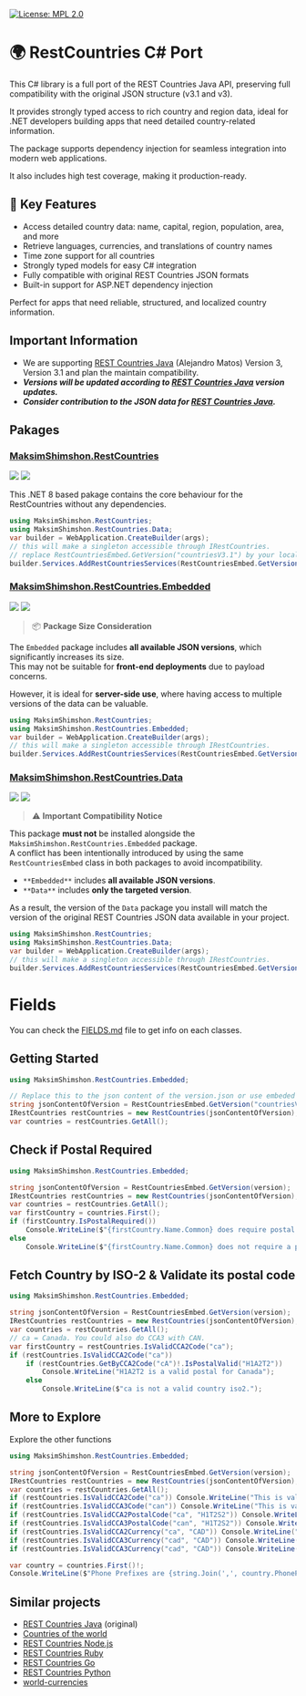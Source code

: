 ﻿[![License: MPL 2.0](https://img.shields.io/badge/License-MPL_2.0-brightgreen.svg)](https://opensource.org/licenses/MPL-2.0)


# 🌍 RestCountries C# Port

This C# library is a full port of the REST Countries Java API, preserving full compatibility with the original JSON structure (v3.1 and v3).

It provides strongly typed access to rich country and region data, ideal for .NET developers building apps that need detailed country-related information.

The package supports dependency injection for seamless integration into modern web applications. 

It also includes high test coverage, making it production-ready.


## 🔑 Key Features

- Access detailed country data: name, capital, region, population, area, and more
- Retrieve languages, currencies, and translations of country names
- Time zone support for all countries
- Strongly typed models for easy C# integration
- Fully compatible with original REST Countries JSON formats
- Built-in support for ASP.NET dependency injection


Perfect for apps that need reliable, structured, and localized country information.

## Important Information
* We are supporting [REST Countries Java] (Alejandro Matos) Version 3, Version 3.1 and plan the maintain compatibility.
* ***Versions will be updated according to [REST Countries Java] version updates.***
* ***Consider contribution to the JSON data for [REST Countries Java].***
## Pakages
### [MaksimShimshon.RestCountries](https://www.nuget.org/packages/MaksimShimshon.RestCountries)

[![](https://img.shields.io/nuget/v/MaksimShimshon.RestCountries?label=Latest)](https://www.nuget.org/packages/MaksimShimshon.RestCountries) 
[![](https://img.shields.io/nuget/dt/MaksimShimshon.RestCountries?label=Downloads)](https://www.nuget.org/packages/MaksimShimshon.RestCountries)

This .NET 8 based pakage contains the core behaviour for the RestCountries without any dependencies.
``` cs
using MaksimShimshon.RestCountries;
using MaksimShimshon.RestCountries.Data;
var builder = WebApplication.CreateBuilder(args);
// this will make a singleton accessible through IRestCountries.
// replace RestCountriesEmbed.GetVersion("countriesV3.1") by your local or remote verson.json file.
builder.Services.AddRestCountriesServices(RestCountriesEmbed.GetVersion());
```

### [MaksimShimshon.RestCountries.Embedded](https://www.nuget.org/packages/MaksimShimshon.RestCountries.Embedded)

[![](https://img.shields.io/nuget/v/MaksimShimshon.RestCountries.Embedded?label=Latest)](https://www.nuget.org/packages/MaksimShimshon.RestCountries.Embedded)
[![](https://img.shields.io/nuget/dt/MaksimShimshon.RestCountries?label=Downloads)](https://www.nuget.org/packages/MaksimShimshon.RestCountries)

> 📦 **Package Size Consideration**

The `Embedded` package includes **all available JSON versions**, which significantly increases its size.  
This may not be suitable for **front-end deployments** due to payload concerns.

However, it is ideal for **server-side use**, where having access to multiple versions of the data can be valuable.


``` cs
using MaksimShimshon.RestCountries;
using MaksimShimshon.RestCountries.Embedded;
var builder = WebApplication.CreateBuilder(args);
// this will make a singleton accessible through IRestCountries.
builder.Services.AddRestCountriesServices(RestCountriesEmbed.GetVersion("countriesV3.1"));

```

### [MaksimShimshon.RestCountries.Data](https://www.nuget.org/packages/MaksimShimshon.RestCountries.Data)

[![](https://img.shields.io/nuget/v/MaksimShimshon.RestCountries.Data?label=Latest)](https://www.nuget.org/packages/MaksimShimshon.RestCountries.Data) 
[![](https://img.shields.io/nuget/dt/MaksimShimshon.RestCountries.Data?label=Downloads)](https://www.nuget.org/packages/MaksimShimshon.RestCountries.Data)

> ⚠️ **Important Compatibility Notice**

This package **must not** be installed alongside the `MaksimShimshon.RestCountries.Embedded` package.  
A conflict has been intentionally introduced by using the same `RestCountriesEmbed` class in both packages to avoid incompatibility.

- `**Embedded**` includes **all available JSON versions**.
- `**Data**` includes **only the targeted version**.

As a result, the version of the `Data` package you install will match the version of the original REST Countries JSON data available in your project.


``` cs
using MaksimShimshon.RestCountries;
using MaksimShimshon.RestCountries.Data;
var builder = WebApplication.CreateBuilder(args);
// this will make a singleton accessible through IRestCountries.
builder.Services.AddRestCountriesServices(RestCountriesEmbed.GetVersion());

```

# Fields
You can check the [FIELDS.md](FIELDS.md) file to get info on each classes.


## Getting Started

``` cs
using MaksimShimshon.RestCountries.Embedded;

// Replace this to the json content of the version.json or use embeded content.
string jsonContentOfVersion = RestCountriesEmbed.GetVersion("countriesV3.1");
IRestCountries restCountries = new RestCountries(jsonContentOfVersion);
var countries = restCountries.GetAll();

```

## Check if Postal Required
``` cs
using MaksimShimshon.RestCountries.Embedded;

string jsonContentOfVersion = RestCountriesEmbed.GetVersion(version);
IRestCountries restCountries = new RestCountries(jsonContentOfVersion);
var countries = restCountries.GetAll();
var firstCountry = countries.First();
if (firstCountry.IsPostalRequired()) 
    Console.WriteLine($"{firstCountry.Name.Common} does require postal of format: {firstCountry.PostalFormat!.Format}");
else
    Console.WriteLine($"{firstCountry.Name.Common} does not require a postal.");

```

## Fetch Country by ISO-2 & Validate its postal code
``` cs
using MaksimShimshon.RestCountries.Embedded;

string jsonContentOfVersion = RestCountriesEmbed.GetVersion(version);
IRestCountries restCountries = new RestCountries(jsonContentOfVersion);
var countries = restCountries.GetAll();
// ca = Canada. You could also do CCA3 with CAN.
var firstCountry = restCountries.IsValidCCA2Code("ca");
if (restCountries.IsValidCCA2Code("ca"))
    if (restCountries.GetByCCA2Code("cA")!.IsPostalValid("H1A2T2")) 
        Console.WriteLine("H1A2T2 is a valid postal for Canada");
    else
        Console.WriteLine($"ca is not a valid country iso2.");

```

## More to Explore
Explore the other functions
``` cs
using MaksimShimshon.RestCountries.Embedded;

string jsonContentOfVersion = RestCountriesEmbed.GetVersion(version);
IRestCountries restCountries = new RestCountries(jsonContentOfVersion);
var countries = restCountries.GetAll();
if (restCountries.IsValidCCA2Code("ca")) Console.WriteLine("This is valid country code.");
if (restCountries.IsValidCCA3Code("can")) Console.WriteLine("This is valid country code.");
if (restCountries.IsValidCCA2PostalCode("ca", "H1T2S2")) Console.WriteLine("This is valid country code and postal.");
if (restCountries.IsValidCCA3PostalCode("can", "H1T2S2")) Console.WriteLine("This is valid country code and postal.");
if (restCountries.IsValidCCA2Currency("ca", "CAD")) Console.WriteLine("CAD is a valid Canadian Currency.");
if (restCountries.IsValidCCA3Currency("cad", "CAD")) Console.WriteLine("CAD is a valid Canadian Currency.");
if (restCountries.IsValidCCA3Currency("cad", "CAD")) Console.WriteLine("CAD is a valid Canadian Currency.");

var country = countries.First()!;
Console.WriteLine($"Phone Prefixes are {string.Join(',', country.PhonePrefixes())}");
```

## Similar projects
* [REST Countries Java] (original)
* [Countries of the world]
* [REST Countries Node.js]
* [REST Countries Ruby]
* [REST Countries Go]
* [REST Countries Python]
* [world-currencies]

[world-currencies]: https://github.com/wiredmax/world-currencies
[REST Countries Java]: https://gitlab.com/restcountries/restcountries
[REST Countries Node.js]: https://github.com/aredo/restcountries
[REST Countries Ruby]: https://github.com/davidesantangelo/restcountry
[REST Countries Go]: https://github.com/alediaferia/gocountries
[REST Countries Python]: https://github.com/SteinRobert/python-restcountries
[Countries of the world]: http://countries.petethompson.net
[Original Project]: https://github.com/apilayer/restcountries/
[donation]: https://www.paypal.me/amatosg/15
[donate]: https://www.paypal.me/amatosg/15
